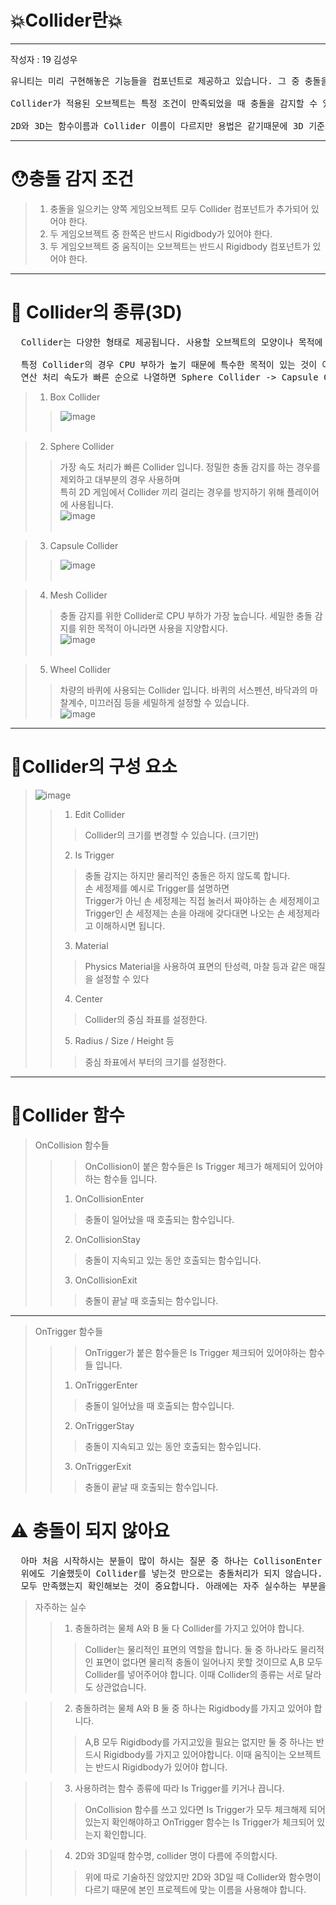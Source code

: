 # 💥Collider란💥

---
작성자 : 19 김성우

<pre>
유니티는 미리 구현해놓은 기능들을 컴포넌트로 제공하고 있습니다. 그 중 충돌을 감지하는 컴포넌트가 바로 Collider 입니다.<br>
Collider가 적용된 오브젝트는 특정 조건이 만족되었을 때 충돌을 감지할 수 있습니다.<br>
2D와 3D는 함수이름과 Collider 이름이 다르지만 용법은 같기때문에 3D 기준으로만 설명하겠습니다.
</pre>

---

# 😯충돌 감지 조건
> 1. 충돌을 일으키는 양쪽 게임오브젝트 모두 Collider 컴포넌트가 추가되어 있어야 한다.
> 2. 두 게임오브젝트 중 한쪽은 반드시 Rigidbody가 있어야 한다.
> 3. 두 게임오브젝트 중 움직이는 오브젝트는 반드시 Rigidbody 컴포넌트가 있어야 한다.

---

# 🔔 Collider의 종류(3D)
<pre>
  Collider는 다양한 형태로 제공됩니다. 사용할 오브젝트의 모양이나 목적에 따라 맞는 Collider를 선택하면 되지만 <br>
  특정 Collider의 경우 CPU 부하가 높기 때문에 특수한 목적이 있는 것이 아니라면 사용하지 않는 것이 좋습니다.
  연산 처리 속도가 빠른 순으로 나열하면 Sphere Collider -> Capsule Collider -> Box Collider 순입니다.
</pre>
> 1. Box Collider <br>
>> ![image](./col_pic/col1.png)
> <br><br>

> 2. Sphere Collider <br>
>> 가장 속도 처리가 빠른 Collider 입니다. 정밀한 충돌 감지를 하는 경우를 제외하고 대부분의 경우 사용하며<br>
>> 특히 2D 게임에서 Collider 끼리 걸리는 경우를 방지하기 위해 플레이어에 사용됩니다.<br>
> ![image](./col_pic/col2.png)
> <br><br>

> 3. Capsule Collider  <br>
>> ![image](./col_pic/col3.png) 
> <br><br>

> 4. Mesh Collider <br>
>> 충돌 감지를 위한 Collider로 CPU 부하가 가장 높습니다. 세밀한 충돌 감지를 위한 목적이 아니라면 사용을 지양합시다. <br>
> ![image](./col_pic/col4.png)
> <br><br>

> 5. Wheel Collider <br>
>> 차량의 바퀴에 사용되는 Collider 입니다. 바퀴의 서스펜션, 바닥과의 마찰계수, 미끄러짐 등을 세밀하게 설정할 수 있습니다.<br>
> ![image](./col_pic/col5.png)
> > <br>
---

# 🧺Collider의 구성 요소
> ![image](./col_pic/col2.png) <br>
>> 1. Edit Collider
>>> Collider의 크기를 변경할 수 있습니다. (크기만)
>> 2. Is Trigger
>>> 충돌 감지는 하지만 물리적인 충돌은 하지 않도록 합니다.<br>
>>> 손 세정제를 예시로 Trigger를 설명하면<br>
>>> Trigger가 아닌 손 세정제는 직접 눌러서 짜야하는 손 세정제이고<br>
>>> Trigger인 손 세정제는 손을 아래에 갖다대면 나오는 손 세정제라고 이해하시면 됩니다.
>> 3. Material
>>> Physics Material을 사용하여 표면의 탄성력, 마찰 등과 같은 매질을 설정할 수 있다
>> 4. Center
>>> Collider의 중심 좌표를 설정한다.
>> 5. Radius / Size / Height 등
>>> 중심 좌표에서 부터의 크기를 설정한다.

---

# 🧰Collider 함수

>OnCollision 함수들
>>> OnCollision이 붙은 함수들은 Is Trigger 체크가 해제되어 있어야하는 함수들 입니다. <br>
>>>
>> 1. OnCollisionEnter
>>> 충돌이 일어났을 때 호출되는 함수입니다.
>> 2. OnCollisionStay
>>> 충돌이 지속되고 있는 동안 호출되는 함수입니다.
>> 3. OnCollisionExit
>>> 충돌이 끝날 때 호출되는 함수입니다.
---
>OnTrigger 함수들
>>> OnTrigger가 붙은 함수들은 Is Trigger 체크되어 있어야하는 함수들 입니다. <br>
>> 1. OnTriggerEnter
>>> 충돌이 일어났을 때 호출되는 함수입니다.
>> 2. OnTriggerStay
>>> 충돌이 지속되고 있는 동안 호출되는 함수입니다.
>> 3. OnTriggerExit
>>> 충돌이 끝날 때 호출되는 함수입니다.

# ⚠️ 충돌이 되지 않아요
<pre>
  아마 처음 시작하시는 분들이 많이 하시는 질문 중 하나는 CollisonEnter 함수가 동작하지 않는다 일것입니다.
  위에도 기술했듯이 Collider를 넣는것 만으로는 충돌처리가 되지 않습니다. 따라서 충돌처리가 가능한 조건을
  모두 만족했는지 확인해보는 것이 중요합니다. 아래에는 자주 실수하는 부분을 서술합니다.
</pre>
> 자주하는 실수
>> 1. 충돌하려는 물체 A와 B 둘 다 Collider를 가지고 있어야 합니다.
>>> Collider는 물리적인 표면의 역할을 합니다. 둘 중 하나라도 물리적인 표면이 없다면 물리적 충돌이 일어나지 못할 것이므로 A,B 모두 Collider를 넣어주어야 합니다. 이때 Collider의 종류는 서로 달라도 상관없습니다.

>> 2. 충돌하려는 물체 A와 B 둘 중 하나는 Rigidbody를 가지고 있어야 합니다.
>>> A,B 모두 Rigidbody를 가지고있을 필요는 없지만 둘 중 하나는 반드시 Rigidbody를 가지고 있어야합니다. 이때 움직이는 오브젝트는 반드시 Rigidbody가 있어야 합니다.

>> 3. 사용하려는 함수 종류에 따라 Is Trigger를 키거나 끕니다.
>>> OnCollision 함수를 쓰고 있다면 Is Trigger가 모두 체크해제 되어 있는지 확인해야하고 OnTrigger 함수는 Is Trigger가 체크되어 있는지 확인합니다.

>> 4. 2D와 3D일때 함수명, collider 명이 다름에 주의합시다.
>>> 위에 따로 기술하진 않았지만 2D와 3D일 때 Collider와 함수명이 다르기 때문에 본인 프로젝트에 맞는 이름을 사용해야 합니다.



